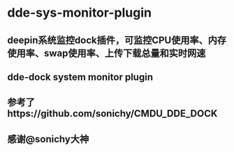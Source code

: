 # dde-sys-monitor-plugin
## deepin系统监控dock插件，可监控CPU使用率、内存使用率、swap使用率、上传下载总量和实时网速
## dde-dock system monitor plugin
## 参考了https://github.com/sonichy/CMDU_DDE_DOCK
## 感谢@sonichy大神
